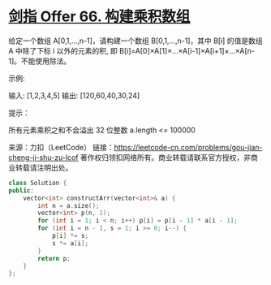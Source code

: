 # [剑指 Offer 66. 构建乘积数组](https://leetcode-cn.com/problems/gou-jian-cheng-ji-shu-zu-lcof/)

给定一个数组 A[0,1,…,n-1]，请构建一个数组 B[0,1,…,n-1]，其中 B[i] 的值是数组 A 中除了下标 i 以外的元素的积, 即 B[i]=A[0]×A[1]×…×A[i-1]×A[i+1]×…×A[n-1]。不能使用除法。

 

示例:

输入: [1,2,3,4,5]
输出: [120,60,40,30,24]


提示：

所有元素乘积之和不会溢出 32 位整数
a.length <= 100000


来源：力扣（LeetCode）
链接：https://leetcode-cn.com/problems/gou-jian-cheng-ji-shu-zu-lcof
著作权归领扣网络所有。商业转载请联系官方授权，非商业转载请注明出处。

```c++
class Solution {
public:
    vector<int> constructArr(vector<int>& a) {
        int n = a.size();
        vector<int> p(n, 1);
        for (int i = 1; i < n; i++) p[i] = p[i - 1] * a[i - 1];
        for (int i = n - 1, s = 1; i >= 0; i--) {
            p[i] *= s;
            s *= a[i];
        }
        return p;
    }
};
```

